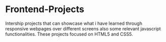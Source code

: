 # Frontend-Projects
Intership projects that can showcase what i have learned through responsive webpages over different screens also some relevant javascript functionalities. These projects focused on HTML5 and CSS5.
